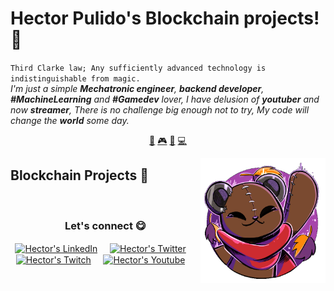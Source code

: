 # Hector Pulido's Blockchain projects! 👋


`Third Clarke law; Any sufficiently advanced technology is indistinguishable from magic.`<br><em> I'm just a simple **Mechatronic engineer**, **backend developer**, **#MachineLearning** and **#Gamedev** lover, I have delusion of **youtuber** and now **streamer**, There is no challenge big enough not to try, My code will change the **world** some day.</em>


<p align="center">
<a href="https://github.com/NahedAlvarez/NahedAlvarez/blob/master/ai.md">🤖</a>
<a href="https://github.com/NahedAlvarez/NahedAlvarez/blob/master/gamedev.md">🎮</a>
<a href="https://github.com/NahedAlvarez/NahedAlvarez/blob/master/blockchain.md">🔑</a>
<a href="https://github.com/NahedAlvarez/NahedAlvarez/blob/master/backend.md">💻</a>
</p>


<a href="https://twitter.com/Hector_Pulido_">
<img align="right" height="auto" width="200" src="https://github.com/HectorPulido/HectorPulido/raw/master/img/pequesoft.png"/>
</a>


## Blockchain Projects 🔑



<br>

<div align="center">
<h3 align="center">Let's connect 😋</h3>
</div>
<p align="center">
<a href="https://www.linkedin.com/in/hector-pulido-17547369/" target="blank">
<img align="center" width="30px" alt="Hector's LinkedIn" src="https://www.vectorlogo.zone/logos/linkedin/linkedin-icon.svg"/></a> &nbsp; &nbsp;
<a href="https://twitter.com/Hector_Pulido_" target="blank">
<img align="center" width="30px" alt="Hector's Twitter" src="https://www.vectorlogo.zone/logos/twitter/twitter-official.svg"/></a> &nbsp; &nbsp;
<a href="https://www.twitch.tv/hector_pulido_" target="blank">
<img align="center" width="30px" alt="Hector's Twitch" src="https://www.vectorlogo.zone/logos/twitch/twitch-icon.svg"/></a> &nbsp; &nbsp;
<a href="https://www.youtube.com/channel/UCS_iMeH0P0nsIDPvBaJckOw" target="blank">
<img align="center" width="30px" alt="Hector's Youtube" src="https://www.vectorlogo.zone/logos/youtube/youtube-icon.svg"/></a> &nbsp; &nbsp;

</p>


